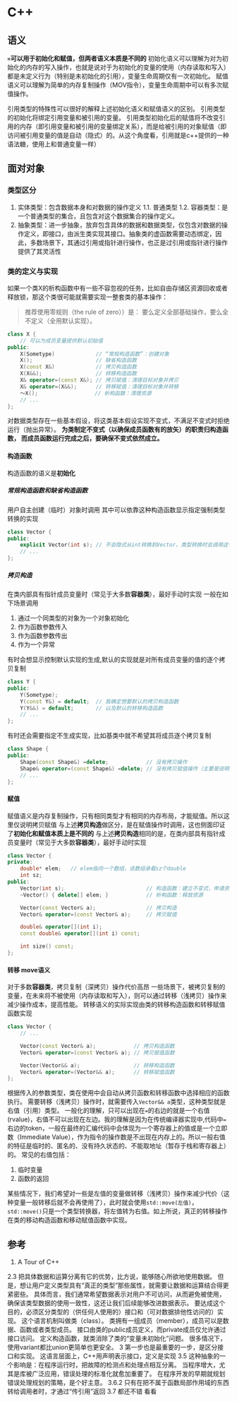 # C++
## 语义
**`=`可以用于初始化和赋值，但两者语义本质是不同的**
初始化语义可以理解为对为初始化的内存的写入操作，也就是说对于为初始化的变量的使用（内存读取和写入）都是未定义行为（特别是未初始化的引用），变量生命周期仅有一次初始化。
赋值语义可以理解为简单的内存复制操作（MOV指令），变量生命周期中可以有多次赋值操作。

引用类型的特殊性可以很好的解释上述初始化语义和赋值语义的区别。
引用类型的初始化将绑定引用变量和被引用的变量。
引用类型初始化后的赋值将不改变引用的内存（即引用变量和被引用的变量绑定关系），而是给被引用的对象赋值（即访问被引用变量的值是自动（隐式）的。从这个角度看，引用就是c++提供的一种语法糖，使用上和普通变量一样）

## 面对对象

### 类型区分
1. 实体类型：包含数据本身和对数据的操作定义
1.1. 普通类型
1.2. 容器类型：是一个普通类型的集合，且包含对这个数据集合的操作定义。
2. 抽象类型：进一步抽象，放弃包含具体的数据和数据类型，仅包含对数据的操作定义，即接口，由派生类实现其接口。抽象类的虚函数需要动态绑定，因此，多数场景下，其通过引用或指针进行操作，也正是过引用或指针进行操作提供了其灵活性

### 类的定义与实现
如果一个类X的析构函数中有一些不容忽视的任务，比如自由存储区资源回收或者释放锁，那这个类很可能就需要实现一整套类的基本操作：
> 推荐使用零规则（the rule of zero））是： 要么定义全部基础操作，要么全不定义（全用默认实现）。
``` c++
class X {
    // 可以为成员变量提供默认初始值
public:
    X(Sometype)             // “常规构造函数”：创建对象
    X();                    // 缺省构造函数
    X(const X&)             // 拷贝构造函数
    X(X&&);                 // 转移构造函数
    X& operator=(const X&); // 拷贝赋值：清理目标对象并拷贝
    X& operator=(X&&);      // 转移赋值：清理目标对象并转移
    ～X();                  // 析构函数：清理资源
    // ...
};
```
对数据类型存在一些基本假设，将这类基本假设实现不变式，不满足不变式时拒绝运行（抛出异常）。
**为类制定不变式（以确保成员函数有的放矢）的职责归构造函数， 而成员函数运行完成之后，要确保不变式依然成立。**

#### 构造函数
构造函数的语义是**初始化**

##### 常规构造函数和缺省构造函数
用户自主创建（临时）对象时调用
其中可以依靠这种构造函数显示指定强制类型转换的实现
```c++
class Vector {
public:
    explicit Vector(int s); // 不会隐式从int转换到Vector，类型转换时会调用这个构造函数，而且尽量把explicit用于单参数的构造函数
    // ... 
};
```

##### 拷贝构造
在类内部具有指针成员变量时（常见于大多数**容器类**），最好手动时实现
一般在如下场景调用
1. 通过一个同类型的对象为一个对象初始化
2. 作为函数参数传入
3. 作为函数参数传出
4. 作为一个异常

有时会想显示控制默认实现的生成,默认的实现就是对所有成员变量的值的逐个拷贝复制
```c++
class Y {
public:
    Y(Sometype);
    Y(const Y&) = default;  // 我确定想要默认的拷贝构造函数
    Y(Y&&) = default;       // 以及默认的转移构造函数
    // ...
};
```
有时还会需要指定不生成实现，比如基类中就不希望其将成员逐个拷贝复制
```c++
class Shape {
public:
    Shape(const Shape&) =delete;            // 没有拷贝操作
    Shape& operator=(const Shape&) =delete; // 没有拷贝赋值操作（主要是说明一下=delete的用处）
    // ...
};
```

#### 赋值
赋值语义是内存复制操作，只有相同类型才有相同的内存布局，才能赋值。所以这里仅说明拷贝赋值
与上述**拷贝构造**做区分，是在赋值操作时调用，这也侧面印证了**初始化和赋值本质上是不同的**
与上述**拷贝构造**相同的是，在类内部具有指针成员变量时（常见于大多数**容器类**），最好手动时实现
```C++
class Vector {
private:
    double* elem;   // elem指向一个数组，该数组承载sz个double
    int sz;
public:
    Vector(int s);                          // 构造函数：建立不变式，申请资源
    ~Vector() { delete[] elem; }            // 析构函数：释放资源

    Vector(const Vector& a);                // 拷贝构造
    Vector& operator=(const Vector& a);     // 拷贝赋值

    double& operator[](int i);
    const double& operator[](int i) const;

    int size() const;
};
```
#### 转移 move语义
对于多数**容器类**，拷贝复制（深拷贝）操作代价高昂
一些场景下，被拷贝复制的变量，在未来将不被使用（内存读取和写入），则可以通过转移（浅拷贝）操作来减少操作成本，提高性能。
转移语义的实际实现由类的转移构造函数和转移赋值函数实现
```c++
class Vector {
    // ...

    Vector(const Vector& a);            // 拷贝构造函数
    Vector& operator=(const Vector& a); // 拷贝赋值函数

    Vector(Vector&& a);                 // 转移构造函数
    Vector& operator=(Vector&& a);      // 转移赋值函数
};
```
根据传入的参数类型，类在使用中会自动从拷贝函数和转移函数中选择相应的函数执行。
需要转移（浅拷贝）操作时，就需要传入`Vector&& a`类型，这种类型就是右值（引用）类型。
一般化的理解，只可以出现在`=`的右边的就是一个右值(rvalue)，右值不可以出现在左边。我的理解是因为在传统编译器实现中,代码中`=`右边的token，一般在最终的汇编代码中会体现为一个寄存器上的值或是一个立即数（Immediate Value），作为指令的操作数是不出现在内存上的。所以一般右值的特征是临时的、匿名的、没有持久状态的、不能取地址（暂存于栈和寄存器上）的。
常见的右值包括：
1. 临时变量
2. 函数的返回

某些情况下，我们希望对一些是左值的变量做转移（浅拷贝）操作来减少代价（这种变量一般转移后就不会再使用了），此时就会使用`std::move(左值)`，`std::move()`只是一个类型转换器，将左值转为右值。如上所说，真正的转移操作在类的移动构造函数和移动赋值函数中实现。

## 参考
1. A Tour of C++



2.3
把具体数据和运算分离有它的优势，比方说，能够随心所欲地使用数据。 但是，想让用户定义类型具有“真正的类型”那些属性，就需要让数据和运算结合得更紧密些。 具体而言，我们通常希望数据表示对用户不可访问，从而避免被使用， 确保该类型数据的使用一致性，这还让我们后续能够改进数据表示。 要达成这个目的，必须区分类型的（供任何人使用的）接口和（可对数据排他性访问的）实现。 这个语言机制叫做类（class）。 类拥有一组成员（member），成员可以是数据、函数或者类型成员。 接口由类的public成员定义，而private成员仅允许通过接口访问。
定义构造函数，就类消除了类的“变量未初始化”问题。
很多情况下，使用variant都比union更简单也更安全。
3
第一步也是最重要的一步，是区分接口和实现。 这语言层面上，C++用声明表示接口，定义是实现
3.5
这种抽象的一个影响是：在程序运行时，把故障的检测点和处理点相互分离。 当程序增大，尤其是库被广泛应用，错误处理的标准化就愈加重要了。 在程序开发的早期就规划错误处理规划的策略，是个好主意。
3.6.2
只有在把不属于函数局部作用域的东西转给调用者时，才通过“传引用”返回
3.7 都还不错 看看